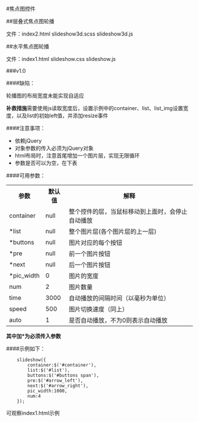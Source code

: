 #焦点图控件

##层叠式焦点图轮播

文件：index2.html slideshow3d.scss slideshow3d.js

##水平焦点图轮播

文件：index1.html slideshow.css slideshow.js

###v1.0

####缺陷：

轮播图的布局宽度未能实现自适应

**补救措施**需要使用js读取宽度后，设置示例中的container、list、list_img设置宽度，以及list的初始left值，并添加resize事件

####注意事项：
* 依赖jQuery
* 对象参数的传入必须为jQuery对象
* html布局时，注意首尾增加一个图片层，实现无限循环
* 参数是否可以为空，在下表

####可用参数：

<table>
	<tr>
		<th>参数</th>
		<th>默认值</th>
		<th>解释</th>
	</tr>
	<tr>
		<td>container</td>
		<td>null</td>
		<td>整个控件的层，当鼠标移动到上面时，会停止自动播放</td>
	</tr>
	<tr>
		<td>*list</td>
		<td>null</td>
		<td>整个图片层(各个图片层的上一层)</td>
	</tr>
	<tr>
		<td>*buttons</td>
		<td>null</td>
		<td>图片对应的每个按钮</td>
	</tr>
	<tr>
		<td>*pre</td>
		<td>null</td>
		<td>前一个图片按钮</td>
	</tr>
	<tr>
		<td>*next</td>
		<td>null</td>
		<td>后一个图片按钮</td>
	</tr>
	<tr>
		<td>*pic_width</td>
		<td>0</td>
		<td>图片的宽度</td>
	</tr>
	<tr>
		<td>num</td>
		<td>2</td>
		<td>图片数量</td>
	</tr>
	<tr>
		<td>time</td>
		<td>3000</td>
		<td>自动播放的间隔时间（以毫秒为单位）</td>
	</tr>
	<tr>
		<td>speed</td>
		<td>500</td>
		<td>图片切换速度（同上）</td>
	</tr>
	<tr>
		<td>auto</td>
		<td>1</td>
		<td>是否自动播放，不为0则表示自动播放</td>
	</tr>
</table>

**其中加*为必须传入参数**

####示例如下：

		slideshow({
			container:$('#container'),
			list:$('#list'),
			buttons:$('#buttons span'),
			pre:$('#arrow_left'),
			next:$('#arrow_right'),
			pic_width:1000,
			num:4
		});
		
可观察index1.html示例